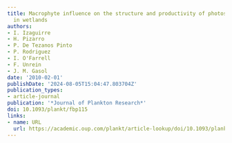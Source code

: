 ```yaml
---
title: Macrophyte influence on the structure and productivity of photosynthetic picoplankton
  in wetlands
authors:
- I. Izaguirre
- H. Pizarro
- P. De Tezanos Pinto
- P. Rodriguez
- I. O'Farrell
- F. Unrein
- J. M. Gasol
date: '2010-02-01'
publishDate: '2024-08-05T15:04:47.803704Z'
publication_types:
- article-journal
publication: '*Journal of Plankton Research*'
doi: 10.1093/plankt/fbp115
links:
- name: URL
  url: https://academic.oup.com/plankt/article-lookup/doi/10.1093/plankt/fbp115
---
```

